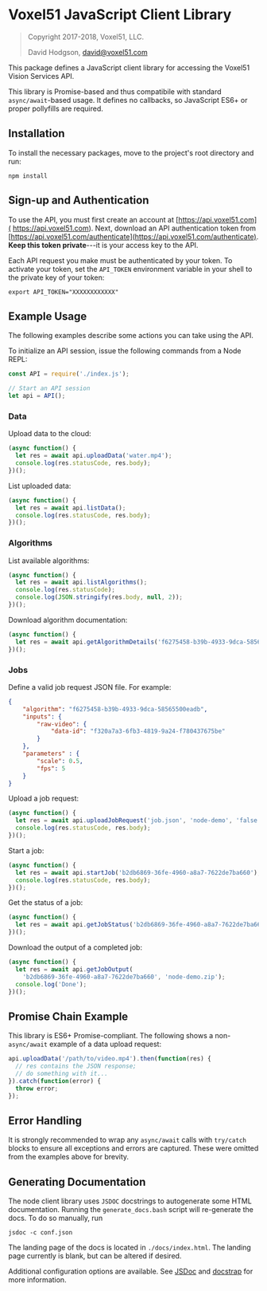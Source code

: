 # Voxel51 JavaScript Client Library
>
> Copyright 2017-2018, Voxel51, LLC.
>
> David Hodgson, david@voxel51.com
>

This package defines a JavaScript client library for accessing the Voxel51
Vision Services API.

This library is Promise-based and thus compatibile with standard
`async/await`-based usage. It defines no callbacks, so JavaScript ES6+ or
proper pollyfills are required.

## Installation

To install the necessary packages, move to the project's root directory and
run:

```shell
npm install
```

## Sign-up and Authentication

To use the API, you must first create an account at [https://api.voxel51.com](
https://api.voxel51.com). Next, download an API authentication token from
[https://api.voxel51.com/authenticate](https://api.voxel51.com/authenticate).
**Keep this token private**---it is your access key to the API.

Each API request you make must be authenticated by your token. To activate your
token, set the `API_TOKEN` environment variable in your shell to the private
key of your token:

```shell
export API_TOKEN="XXXXXXXXXXXX"
```

## Example Usage

The following examples describe some actions you can take using the API.

To initialize an API session, issue the following commands from a Node REPL:
```js
const API = require('./index.js');

// Start an API session
let api = API();
```

### Data

Upload data to the cloud:
```js
(async function() {
  let res = await api.uploadData('water.mp4');
  console.log(res.statusCode, res.body);
})();
```

List uploaded data:
```js
(async function() {
  let res = await api.listData();
  console.log(res.statusCode, res.body);
})();
```

### Algorithms

List available algorithms:
```js
(async function() {
  let res = await api.listAlgorithms();
  console.log(res.statusCode);
  console.log(JSON.stringify(res.body, null, 2));
})();
```

Download algorithm documentation:
```js
(async function() {
  let res = await api.getAlgorithmDetails('f6275458-b39b-4933-9dca-58565500eadb');
})();
```

### Jobs

Define a valid job request JSON file. For example:
```json
{
    "algorithm": "f6275458-b39b-4933-9dca-58565500eadb",
    "inputs": {
        "raw-video": {
            "data-id": "f320a7a3-6fb3-4819-9a24-f780437675be"
        }
    },
    "parameters" : {
        "scale": 0.5,
        "fps": 5
    }
}
```

Upload a job request:
```js
(async function() {
  let res = await api.uploadJobRequest('job.json', 'node-demo', 'false');
  console.log(res.statusCode, res.body);
})();
```

Start a job:
```js
(async function() {
  let res = await api.startJob('b2db6869-36fe-4960-a8a7-7622de7ba660');
  console.log(res.statusCode, res.body);
})();
```

Get the status of a job:
```js
(async function() {
  let res = await api.getJobStatus('b2db6869-36fe-4960-a8a7-7622de7ba660');
})();
```

Download the output of a completed job:
```js
(async function() {
  let res = await api.getJobOutput(
    'b2db6869-36fe-4960-a8a7-7622de7ba660', 'node-demo.zip');
  console.log('Done');
})();
```


## Promise Chain Example

This library is ES6+ Promise-compliant. The following shows a non-`async/await`
example of a data upload request:
```js
api.uploadData('/path/to/video.mp4').then(function(res) {
  // res contains the JSON response;
  // do something with it...
}).catch(function(error) {
  throw error;
});
```


## Error Handling

It is strongly recommended to wrap any `async/await` calls with `try/catch`
blocks to ensure all exceptions and errors are captured. These were omitted
from the examples above for brevity.

## Generating Documentation

The node client library uses `JSDOC` docstrings to autogenerate some HTML
documentation. Running the `generate_docs.bash` script will re-generate the
docs. To do so manually, run

```shell
jsdoc -c conf.json
```

The landing page of the docs is located in `./docs/index.html`. The landing
page currently is blank, but can be altered if desired. 

Additional configuration options are available. See
[JSDoc](https://github.com/jsdoc3/jsdoc) and
[docstrap](https://github.com/docstrap/docstrap) for more information.
